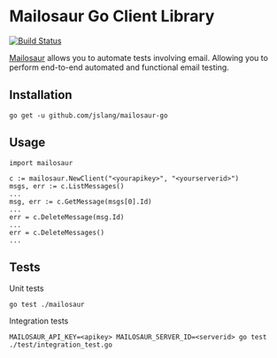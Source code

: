 # Mailosaur Go Client Library

[![Build Status](https://travis-ci.com/jslang/mailosaur-go.svg?branch=master)](https://travis-ci.com/jslang/mailosaur-go)

[Mailosaur](https://mailosaur.com/) allows you to automate tests involving email. Allowing you to perform end-to-end automated and functional email testing.


## Installation

```
go get -u github.com/jslang/mailosaur-go
```

## Usage

```
import mailosaur

c := mailosaur.NewClient("<yourapikey>", "<yourserverid>")
msgs, err := c.ListMessages()
...
msg, err := c.GetMessage(msgs[0].Id)
...
err = c.DeleteMessage(msg.Id)
...
err = c.DeleteMessages()
...
```

## Tests

Unit tests

```
go test ./mailosaur
```

Integration tests

```
MAILOSAUR_API_KEY=<apikey> MAILOSAUR_SERVER_ID=<serverid> go test ./test/integration_test.go
```

